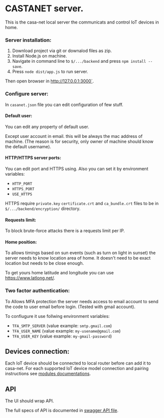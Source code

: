 # CASTANET server.
This is the casa-net local server the communicats and control IoT devices in home. 

### Server installation:
1. Download project via git or downalod files as zip.
1. Install Node.js on machine.
1. Navigate in command line to `$/.../backend` and press `npm install --save`.
1. Press `node dist/app.js` to run server.

Then open browser in http://127.0.0.1:3000`.

### Configure server:

In `casanet.json` file you can edit configuration of few stuff.

#### Default user:
You can edit any property of default user. 

Except user account in email. this will be always the mac address of machine.
(The reason is for security, only owner of machine should know the default username).

#### HTTP/HTTPS server ports:
You can edit port and HTTPS using.
Also you can set it by environment variables:
* `HTTP_PORT`
* `HTTPS_PORT`
* `USE_HTTPS`

HTTPS require `private.key` `certificate.crt` and `ca_bundle.crt` files to be in `$/.../backend/encryption/` directory.

#### Requests limit:
To block brute-force attacks there is a requests limit per IP.

#### Home position:
To allows timings based on sun events (such as turn on light in sunset) the server needs to know location area of home.
It doesn't need to be exact location but needs to be close enough.

To get yours home latitude and longitude you can use https://www.latlong.net/.

### Two factor authentication:
To Allows MFA protection the server needs access to email account to send the code to user email before login.
(Tested with gmail account).

To confiugure it use follwing  environment variables:
* `TFA_SMTP_SERVER` (value example: `smtp.gmail.com`)
* `TFA_USER_NAME` (value example: `my-usename@gmail.com`)
* `TFA_USER_KEY` (value example: `my-gmail-password`)


## Devices connection:
Each IoT device should be connected to local router before can add it to casa-net.
For each supported IoT device model connection and pairing instructions see [modules documentations](./src/modules).

## API
The UI should wrap API. 

The full specs of API is documented in [swagger API file](./swagger.yaml).







